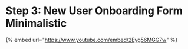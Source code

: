 # Step 3: New User Onboarding Form Minimalistic

{% embed url="https://www.youtube.com/embed/2Eyg56MGG7w" %}
